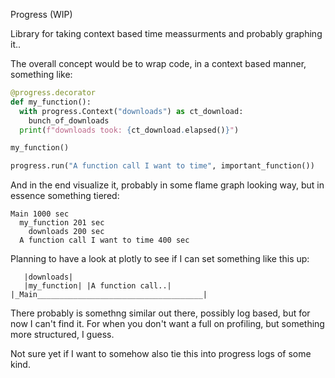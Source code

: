 Progress (WIP)

Library for taking context based time meassurments and probably graphing it..

The overall concept would be to wrap code, in a context based manner, something like:

```python
@progress.decorator
def my_function():
  with progress.Context("downloads") as ct_download:
    bunch_of_downloads
  print(f"downloads took: {ct_download.elapsed()}")

my_function()

progress.run("A function call I want to time", important_function())
```

And in the end visualize it, probably in some flame graph looking way,
but in essence something tiered:

```
Main 1000 sec
  my_function 201 sec
    downloads 200 sec
  A function call I want to time 400 sec
```

Planning to have a look at plotly to see if I can set something like this up:

```
   |downloads|
   |my_function| |A function call..|
|_Main_____________________________________|
```

There probably is somethng similar out there, possibly log based, but for now I can't find it. For when you don't want a full on profiling, but something more structured, I guess.

Not sure yet if I want to somehow also tie this into progress logs of some kind.